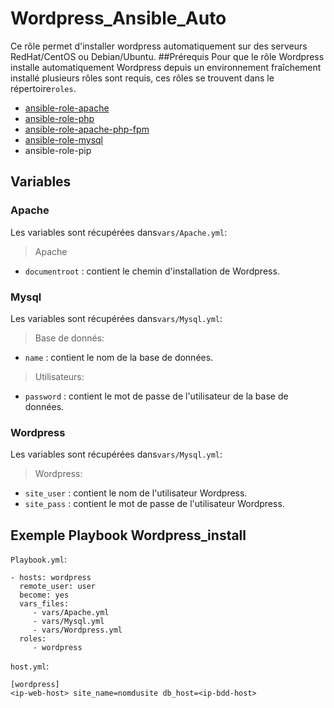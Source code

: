 # Wordpress_Ansible_Auto
Ce rôle permet d'installer wordpress automatiquement sur des serveurs RedHat/CentOS ou Debian/Ubuntu.
##Prérequis
Pour que le rôle Wordpress installe automatiquement Wordpress depuis un environnement fraîchement installé plusieurs rôles sont requis, ces rôles se trouvent dans le répertoire`roles`.
- [ansible-role-apache](https://github.com/geerlingguy/ansible-role-apache) 
- [ansible-role-php](https://github.com/geerlingguy/ansible-role-php) 
- [ansible-role-apache-php-fpm](https://github.com/geerlingguy/ansible-role-apache-php-fpm) 
- [ansible-role-mysql](https://github.com/geerlingguy/ansible-role-mysql) 
- ansible-role-pip

## Variables
### Apache
Les variables sont récupérées dans`vars/Apache.yml`:
> Apache
- `documentroot` : contient le chemin d'installation de Wordpress.

### Mysql
Les variables sont récupérées dans`vars/Mysql.yml`:
> Base de donnés:
- `name`  : contient le nom de la base de données.

> Utilisateurs:
- `password` : contient le mot de passe de l'utilisateur de la base de données.

### Wordpress
Les variables sont récupérées dans`vars/Mysql.yml`:
> Wordpress:
- `site_user` : contient le nom de l'utilisateur Wordpress.
- `site_pass` : contient le mot de passe de l'utilisateur Wordpress.


## Exemple Playbook Wordpress_install

 `Playbook.yml`:
 
    - hosts: wordpress
      remote_user: user
      become: yes
      vars_files:
         - vars/Apache.yml
         - vars/Mysql.yml
         - vars/Wordpress.yml
      roles:
         - wordpress
         
 `host.yml`:

    [wordpress]
	<ip-web-host> site_name=nomdusite db_host=<ip-bdd-host>
